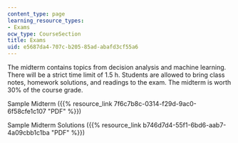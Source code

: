```yaml
---
content_type: page
learning_resource_types:
- Exams
ocw_type: CourseSection
title: Exams
uid: e5687da4-707c-b205-85ad-abafd3cf55a6
---
```


The midterm contains topics from decision analysis and machine learning. There will be a strict time limit of 1.5 h. Students are allowed to bring class notes, homework solutions, and readings to the exam. The midterm is worth 30% of the course grade.

Sample Midterm ({{% resource_link 7f6c7b8c-0314-f29d-9ac0-6f58cfe1c107 "PDF" %}})

Sample Midterm Solutions ({{% resource_link b746d7d4-55f1-6bd6-aab7-4a09cbb1c1ba "PDF" %}})